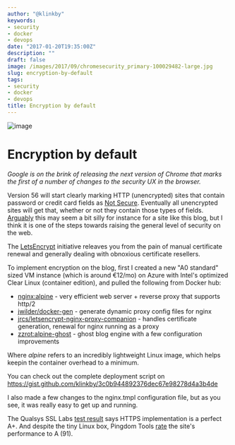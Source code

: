 ```yaml
---
author: "@klinkby"
keywords:
- security
- docker
- devops
date: "2017-01-20T19:35:00Z"
description: ""
draft: false
image: /images/2017/09/chromesecurity_primary-100029482-large.jpg
slug: encryption-by-default
tags:
- security
- docker
- devops
title: Encryption by default
---
```

![image](/images/2017/09/chromesecurity_primary-100029482-large.jpg)
# Encryption by default

*Google is on the brink of releasing the next version of Chrome that marks the first of a number of changes to the security UX in the browser.*

Version 56 will start clearly marking HTTP (unencrypted) sites that contain password or credit card fields as [Not Secure](https://security.googleblog.com/2016/09/moving-towards-more-secure-web.html). Eventually all unencrypted sites will get that, whether or not they contain those types of fields. [Arguably](https://queue.acm.org/detail.cfm?id=2904894) this may seem a bit silly for instance for a site like this blog, but I think it is one of the steps towards raising the general level of security on the web. 

The [LetsEncrypt](https://letsencrypt.org) initiative releaves you from the pain of manual certificate renewal and generally dealing with obnoxious certificate resellers. 

To implement encryption on the blog, first I created a new "A0 standard" sized VM instance (which is around €12/mo) on Azure with Intel's optimized Clear Linux (container edition), and pulled the following from Docker hub:  

- [nginx:alpine](https://hub.docker.com/_/nginx/) - very efficient web server + reverse proxy that supports http/2
- [jwilder/docker-gen](https://hub.docker.com/r/jwilder/docker-gen/) - generate dynamic proxy config files for nginx
- [jrcs/letsencrypt-nginx-proxy-companion](https://hub.docker.com/r/jrcs/letsencrypt-nginx-proxy-companion/) - handles certificate generation, renewal for nginx running as a proxy
- [zzrot:alpine-ghost](https://hub.docker.com/r/zzrot/alpine-ghost/) - ghost blog engine with a few configuration improvements
 
Where *alpine* refers to an incredibly lightweight Linux image, which helps keepin the container overhead to a minimum.

You can check out the complete deployment script on https://gist.github.com/klinkby/3c0b944892376dec67e98278d4a3b4de

I also made a few changes to the nginx.tmpl configuration file, but as you see, it was really easy to get up and running.

The Qualsys SSL Labs [test result](https://www.ssllabs.com/ssltest/analyze.html?d=www.kli.dk) says HTTPS implementation is a perfect A+. And despite the tiny Linux box, Pingdom Tools [rate](https://tools.pingdom.com/#!/cGWrzr/https://www.kli.dk) the site's performance to A (91).

